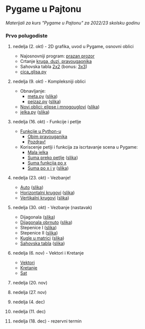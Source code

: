 # Pygame u Pajtonu

*Materijali za kurs "Pygame u Pajtonu" za 2022/23 skolsku godinu*

### Prvo polugodiste

1. nedelja (2. okt) - 2D grafika, uvod u Pygame, osnovni oblici
   
   - Najosnovniji program: [prazan prozor](01_nedelja/1_prazan_prozor.py)
   - Crtanje [kruga, duzi, pravougaonika](01_nedelja/2_krug_duz_pravougaonik.py)
   - Sahovska tabla [2x2](01_nedelja/3_sah.py) (bonus: [3x3](01_nedelja/3.5_sah3x3.py))
   - [cica_glisa.py](01_nedelja/4_stickman.py)

2. nedelja (9. okt) - Kompleksniji oblici
   
   - Obnavljanje:
     - [meta.py](02_nedelja/meta.py) ([slika](02_nedelja/meta.png))
     - [pejzaz.py](02_nedelja/pejzaz.py) ([slika](02_nedelja/pejzaz.png))
   - [Novi oblici: elipse i mnogouglovi](02_nedelja/novi_oblici.py)
     ([slika](02_nedelja/novi_oblici.png))
   - [jelka.py](02_nedelja/jelka.py) ([slika](02_nedelja/jelka.png))

3. nedelja (16. okt) - Funkcije i petlje
   
   - [Funkcije u Python-u](03_nedelja/funkcije.md)
     - [Obim pravouganika](03_nedelja/0_obim.py)
     - [Pozdrav!](03_nedelja/1_pozdrav.py)
   - Koriscenje petlji i funkcija za iscrtavanje scena u Pygame:
     - [Mala jelka](03_nedelja/2_jelka_mala.py)
     - [Suma preko petlje](03_nedelja/3_suma_petlja.py)
       ([slika](03_nedelja/suma_a.png))
     - [Suma funkcija po x](03_nedelja/4_suma_fje_po_x.py)
     - [Suma po x i y](03_nedelja/5_suma_fje_po_xy.py)
       ([slika](03_nedelja/suma_b.png))

4. nedelja (23. okt) - Vezbanje!
   
   - [Auto](/04_nedelja/0_auto.py)
     ([slika](/04_nedelja/0_auto.png))
   - [Horizontalni krugovi](/04_nedelja/1_krugovi.py)
     ([slika](/04_nedelja/1_krugovi.png))
   - [Vertikalni krugovi](/04_nedelja/2_krugovi_vert.py)
     ([slika](/04_nedelja/2_krugovi_vert.png))

5. nedelja (30. okt) - Vezbanje (nastavak)
   
   - Dijagonala
     ([slika](/05_nedelja/3_dijagonala.png))
   - [Dijagonala obrnuto](/05_nedelja/4_dijagonala_II.py)
     ([slika](/05_nedelja/4_dijagonala_II.png))
   - Stepenice I ([slika](/05_nedelja/5_stepenice.png))
   - Stepenice II ([slika](/05_nedelja/6_stepenice_II.png))
   - [Kugle u matrici](/05_nedelja/7_kugle_tabla.py)
     ([slika](/05_nedelja/7_kugle_tabla.png))
   - [Sahovska tabla](/05_nedelja/8_sahovska_tabla.py)
     ([slika](/05_nedelja/8_sahovska_tabla.png))

6. nedelja (6. nov) - Vektori i Kretanje
   - [Vektori](/06_nedelja/0_vektori.py)
   - [Kretanje](/06_nedelja/1_frame_loop.py)
   - [Sat](/06_nedelja/2_clock.py) 


7. nedelja (20. nov)
8. nedelja (27. nov)
9. nedelja (4. dec)
10. nedelja (11. dec)
11. nedelja (18. dec) - rezervni termin


